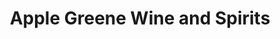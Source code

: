 ---
title: "Apple Greene Wine and Spirits"
url: /dunkirk/apple-greene-wine-and-spirits/
shop: alcohol
---